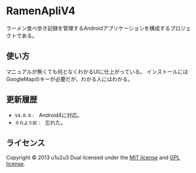 RamenApliV4
======================
ラーメン食べ歩き記録を管理するAndroidアプリケーションを構成するプロジェクトである。
 
使い方
------
マニュアルが無くても何となくわかるUIに仕上がっている。
インストールにはGoogleMapのキーが必要だが、わかる人にはわかる。
 
更新履歴
--------
 +   `V4.0.0` :　Android4に対応。
 +   `それより前` :　忘れた。
 
ライセンス
----------
Copyright &copy; 2013 u1u2u3
Dual licensed under the [MIT license][MIT] and [GPL license][GPL].
 
[Apache]: http://www.apache.org/licenses/LICENSE-2.0
[MIT]: http://www.opensource.org/licenses/mit-license.php
[GPL]: http://www.gnu.org/licenses/gpl.html